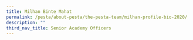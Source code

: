 ```yaml
---
title: Milhan Binte Mahat
permalink: /pesta/about-pesta/the-pesta-team/milhan-profile-bio-2020/
description: ""
third_nav_title: Senior Academy Officers
---
```

